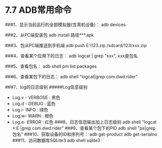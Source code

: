 # 7.7 ADB常用命令

###1、显示当前运行的全部模拟器(含真机设备)：
      adb devices

###2、从PC端安装包
      adb install   路径\***.apk

###3、包从PC端推送到手机端
     adb push E:\123.zip /sdcard/123/xxx.zip

###4、查看某个应用下的日志：
     adb logcat | grep "xxx", xxx是包名

###5、查看包名：
     adb shell pm list packages

###6、查看某包下的日志：
     adb shell "logcat|grep com.dwd.rider"

###7、log的日志级别
#####Log信息级别
- Log.v - VERBOSE  : 黑色
- Log.d - DEBUG  : 蓝色
- Log.i- INFO   : 绿色
- Log.w- WARN   : 橙色
- Log.e- ERROR   : 红色
###8、日志信息输出加上日志级别
adb shell "logcat *:E |grep com.dwd.rider"
###9、查看某个包下的PID
adb shell  "ps|grep 包名"
###10、获取设备的ID和序列号：
     adb get-product 
     adb get-serialno
###11、访问数据库SQLite3
     adb shell 
     sqlite3